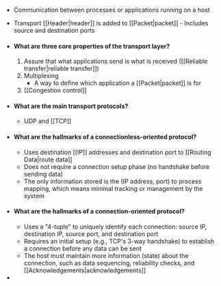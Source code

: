 - Communication between processes or applications running on a host
- Transport [[Header|header]] is added to [[Packet|packet]]
		- Includes source and destination ports

- #### What are three core properties of the transport layer?
	1.  Assure that what applications send is what is received ([[Reliable transfer|reliable transfer]])
	2. Multiplexing
		- A way to define which application a [[Packet|packet]] is for
	3. [[Congestion control]]

- #### What are the main transport protocols?
	- UDP and [[TCP]]

- #### What are the hallmarks of a connectionless-oriented protocol?
	- Uses destination [[IP]] addresses and destination port to [[Routing Data|route data]] 
	- Does not require a connection setup phase (no handshake before sending data)
	- The only information stored is the (IP address, port) to process mapping, which means minimal tracking or management by the system

- #### What are the hallmarks of a connection-oriented protocol?
	- Uses a "4-tuple" to uniquely identify each connection: source IP, destination IP, source port, and destination port
	- Requires an initial setup (e.g., TCP's 3-way handshake) to establish a connection before any data can be sent
	- The host must maintain more information (state) about the connection, such as data sequencing, reliability checks, and [[Acknowledgements|acknowledgements]]

- 
